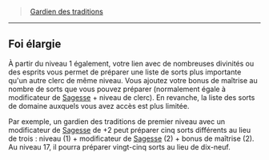 ﻿---
!GenericItem
Name: Foi élargie
Id: cleric_traditions_hd.md#foi-élargie
ParentLink: cleric_traditions_hd.md#gardien-des-traditions
ParentName: Gardien des traditions
NameLevel: 2
Attributes: {}
---
> [Gardien des traditions](hd_cleric_traditions.md)

---

## Foi élargie

À partir du niveau 1 également, votre lien avec de nombreuses divinités ou des esprits vous permet de préparer une liste de sorts plus importante qu'un autre clerc de même niveau. Vous ajoutez votre bonus de maîtrise au nombre de sorts que vous pouvez préparer (normalement égale à modificateur de [Sagesse](hd_abilities_wisdom.md) + niveau de clerc). En revanche, la liste des sorts de domaine auxquels vous avez accès est plus limitée.

Par exemple, un gardien des traditions de premier niveau avec un modificateur de [Sagesse](hd_abilities_wisdom.md) de +2 peut préparer cinq sorts différents au lieu de trois : niveau (1) + modificateur de [Sagesse](hd_abilities_wisdom.md) (2) + bonus de maîtrise (2). Au niveau 17, il pourra préparer vingt-cinq sorts au lieu de dix-neuf.

